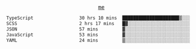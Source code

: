 <p align="center">
  <samp>
    <a href="https://yiwwhl.com">me</a>
  </samp>
</p>

<!--START_SECTION:waka-->

```txt
TypeScript                 30 hrs 10 mins  █████████████████████▒░░░   85.38 %
SCSS                       2 hrs 17 mins   █▓░░░░░░░░░░░░░░░░░░░░░░░   06.49 %
JSON                       57 mins         ▓░░░░░░░░░░░░░░░░░░░░░░░░   02.70 %
JavaScript                 53 mins         ▓░░░░░░░░░░░░░░░░░░░░░░░░   02.53 %
YAML                       24 mins         ▒░░░░░░░░░░░░░░░░░░░░░░░░   01.16 %
```

<!--END_SECTION:waka-->